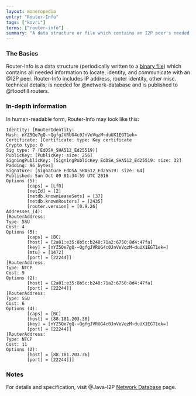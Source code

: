 ```yaml
---
layout: moneropedia
entry: "Router-Info"
tags: ["kovri"]
terms: ["router-info"]
summary: "A data structure or file which contains an I2P peer's needed network information"
---
```


### The Basics

Router-Info is a data structure (periodically written to a [binary file](https://en.wikipedia.org/wiki/Binary_file)) which contains all needed information to locate, identity, and communicate with an @I2P peer. Router-Info includes IP address, router identity, other misc. technical details; is needed for @network-database and is published to @floodfill routers.

### In-depth information

In human-readable form, Router-Info may look like this:

```
Identity: [RouterIdentity:
Hash: nYZ5Qe7gQ-~QgfgJVRUG4c0JnVeVqzM~duUX1EGT1ek=
Certificate: [Certificate: type: Key certificate
Crypto type: 0
Sig type: 7 (EdDSA_SHA512_Ed25519)]
PublicKey: [PublicKey: size: 256]
SigningPublicKey: [SigningPublicKey EdDSA_SHA512_Ed25519: size: 32]
Padding: 96 bytes]
Signature: [Signature EdDSA_SHA512_Ed25519: size: 64]
Published: Sun Oct 09 01:34:59 UTC 2016
Options (5):
        [caps] = [LfR]
        [netId] = [2]
        [netdb.knownLeaseSets] = [37]
        [netdb.knownRouters] = [2435]
        [router.version] = [0.9.26]
Addresses (4):
[RouterAddress:
Type: SSU
Cost: 4
Options (5):
        [caps] = [BC]
        [host] = [2a01:e35:8b5c:b240:71a2:6750:8d4:47fa]
        [key] = [nYZ5Qe7gQ-~QgfgJVRUG4c0JnVeVqzM~duUX1EGT1ek=]
        [mtu] = [1472]
        [port] = [22244]]
[RouterAddress:
Type: NTCP
Cost: 9
Options (2):
        [host] = [2a01:e35:8b5c:b240:71a2:6750:8d4:47fa]
        [port] = [22244]]
[RouterAddress:
Type: SSU
Cost: 6
Options (4):
        [caps] = [BC]
        [host] = [88.181.203.36]
        [key] = [nYZ5Qe7gQ-~QgfgJVRUG4c0JnVeVqzM~duUX1EGT1ek=]
        [port] = [22244]]
[RouterAddress:
Type: NTCP
Cost: 11
Options (2):
        [host] = [88.181.203.36]
        [port] = [22244]]]
```

### Notes

For details and specification, visit @Java-I2P [Network Database](https://geti2p.net/en/docs/how/network-database) page.
